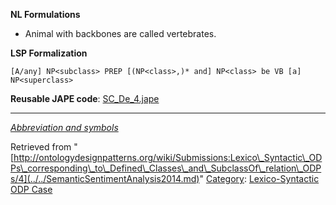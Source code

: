 __NL Formulations__



* Animal with backbones are called vertebrates.


  

__LSP Formalization__




```
[A/any] NP<subclass> PREP [(NP<class>,)* and] NP<class> be VB [a] NP<superclass>

```

__Reusable JAPE code__: [SC\_De\_4.jape](../../images/b/b7/SC_De_4.jape "SC De 4.jape")





---


_[Abbreviation and symbols](../../Community/LSPSymbols.md "Community:LSPSymbols")_





Retrieved from "[http://ontologydesignpatterns.org/wiki/Submissions:Lexico\_Syntactic\_ODPs\_corresponding\_to\_Defined\_Classes\_and\_SubclassOf\_relation\_ODPs/4](../../SemanticSentimentAnalysis2014.md)"
 [Category](http://ontologydesignpatterns.org/wiki/Special:Categories "Special:Categories"): [Lexico-Syntactic ODP Case](../../Category/Lexico-Syntactic_ODP_Case.md "Category:Lexico-Syntactic ODP Case")